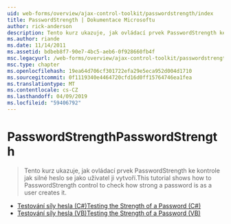 ```yaml
---
uid: web-forms/overview/ajax-control-toolkit/passwordstrength/index
title: PasswordStrength | Dokumentace Microsoftu
author: rick-anderson
description: Tento kurz ukazuje, jak ovládací prvek PasswordStrength ke kontrole jak silné heslo se jako uživatel ji vytvoří.
ms.author: riande
ms.date: 11/14/2011
ms.assetid: bdbeb8f7-90e7-4bc5-aeb6-0f928660fb4f
msc.legacyurl: /web-forms/overview/ajax-control-toolkit/passwordstrength
msc.type: chapter
ms.openlocfilehash: 19ea64d706cf301722efa29e5eca952d004d1710
ms.sourcegitcommit: 0f1119340e4464720cfd16d0ff15764746ea1fea
ms.translationtype: MT
ms.contentlocale: cs-CZ
ms.lasthandoff: 04/09/2019
ms.locfileid: "59406792"
---
```

# <a name="passwordstrength"></a><span data-ttu-id="41fa9-103">PasswordStrength</span><span class="sxs-lookup"><span data-stu-id="41fa9-103">PasswordStrength</span></span>

> <span data-ttu-id="41fa9-104">Tento kurz ukazuje, jak ovládací prvek PasswordStrength ke kontrole jak silné heslo se jako uživatel ji vytvoří.</span><span class="sxs-lookup"><span data-stu-id="41fa9-104">This tutorial shows how to PasswordStrength control to check how strong a password is as a user creates it.</span></span>


- [<span data-ttu-id="41fa9-105">Testování síly hesla (C#)</span><span class="sxs-lookup"><span data-stu-id="41fa9-105">Testing the Strength of a Password (C#)</span></span>](testing-the-strength-of-a-password-cs.md)
- [<span data-ttu-id="41fa9-106">Testování síly hesla (VB)</span><span class="sxs-lookup"><span data-stu-id="41fa9-106">Testing the Strength of a Password (VB)</span></span>](testing-the-strength-of-a-password-vb.md)
